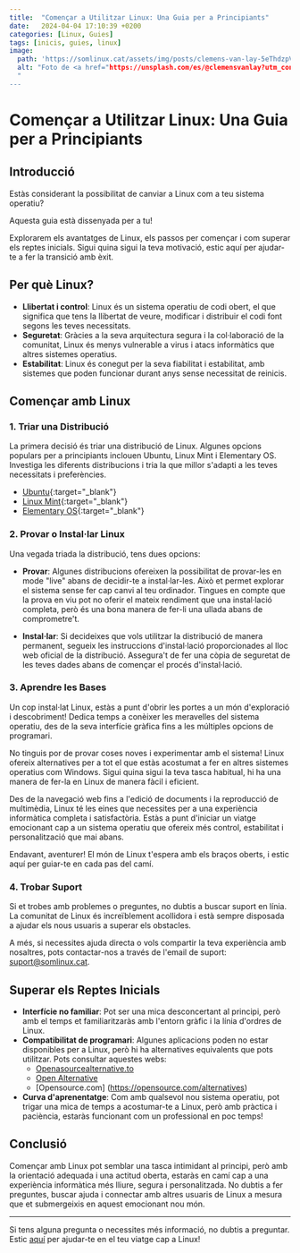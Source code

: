 ```yaml
---
title:  "Començar a Utilitzar Linux: Una Guia per a Principiants"
date:   2024-04-04 17:10:39 +0200
categories: [Linux, Guies]
tags: [inicis, guies, linux]
image:
  path: 'https://somlinux.cat/assets/img/posts/clemens-van-lay-5eThdzpVqyE-unsplash.jpg'
  alt: "Foto de <a href="https://unsplash.com/es/@clemensvanlay?utm_content=creditCopyText&utm_medium=referral&utm_source=unsplash">Clemens van Lay</a> en <a href="https://unsplash.com/es/fotos/un-campo-de-futbol-con-las-palabras-start-escritas-en-el-5eThdzpVqyE?utm_content=creditCopyText&utm_medium=referral&utm_source=unsplash">Unsplash</a>
  "
---
```


# Començar a Utilitzar Linux: Una Guia per a Principiants

## Introducció

Estàs considerant la possibilitat de canviar a Linux com a teu sistema operatiu? 

Aquesta guia està dissenyada per a tu! 

Explorarem els avantatges de Linux, els passos per començar i com superar els reptes inicials. Sigui quina sigui la teva motivació, estic aquí per ajudar-te a fer la transició amb èxit.

## Per què Linux?

- **Llibertat i control**: Linux és un sistema operatiu de codi obert, el que significa que tens la llibertat de veure, modificar i distribuir el codi font segons les teves necessitats.
- **Seguretat**: Gràcies a la seva arquitectura segura i la col·laboració de la comunitat, Linux és menys vulnerable a virus i atacs informàtics que altres sistemes operatius.
- **Estabilitat**: Linux és conegut per la seva fiabilitat i estabilitat, amb sistemes que poden funcionar durant anys sense necessitat de reinicis.

## Començar amb Linux

### 1. Triar una Distribució

La primera decisió és triar una distribució de Linux. Algunes opcions populars per a principiants inclouen Ubuntu, Linux Mint i Elementary OS. Investiga les diferents distribucions i tria la que millor s'adapti a les teves necessitats i preferències.

- [Ubuntu](https://ubuntu.com/){:target="_blank"}
- [Linux Mint](https://linuxmint.com/){:target="_blank"}
- [Elementary OS](https://elementary.io/){:target="_blank"}


### 2. Provar o Instal·lar Linux

Una vegada triada la distribució, tens dues opcions:

- **Provar**: Algunes distribucions ofereixen la possibilitat de provar-les en mode "live" abans de decidir-te a instal·lar-les. Això et permet explorar el sistema sense fer cap canvi al teu ordinador. Tingues en compte que la prova en viu pot no oferir el mateix rendiment que una instal·lació completa, però és una bona manera de fer-li una ullada abans de comprometre't.

- **Instal·lar**: Si decideixes que vols utilitzar la distribució de manera permanent, segueix les instruccions d'instal·lació proporcionades al lloc web oficial de la distribució. Assegura't de fer una còpia de seguretat de les teves dades abans de començar el procés d'instal·lació.


### 3. Aprendre les Bases

Un cop instal·lat Linux, estàs a punt d'obrir les portes a un món d'exploració i descobriment! Dedica temps a conèixer les meravelles del sistema operatiu, des de la seva interfície gràfica fins a les múltiples opcions de programari.

No tinguis por de provar coses noves i experimentar amb el sistema! Linux ofereix alternatives per a tot el que estàs acostumat a fer en altres sistemes operatius com Windows. Sigui quina sigui la teva tasca habitual, hi ha una manera de fer-la en Linux de manera fàcil i eficient.

Des de la navegació web fins a l'edició de documents i la reproducció de multimèdia, Linux té les eines que necessites per a una experiència informàtica completa i satisfactòria. Estàs a punt d'iniciar un viatge emocionant cap a un sistema operatiu que ofereix més control, estabilitat i personalització que mai abans.

Endavant, aventurer! El món de Linux t'espera amb els braços oberts, i estic aquí per guiar-te en cada pas del camí.


### 4. Trobar Suport

Si et trobes amb problemes o preguntes, no dubtis a buscar suport en línia. La comunitat de Linux és increïblement acollidora i està sempre disposada a ajudar els nous usuaris a superar els obstacles.

A més, si necessites ajuda directa o vols compartir la teva experiència amb nosaltres, pots contactar-nos a través de l'email de suport: [suport@somlinux.cat](mailto:suport@somlinux.cat).


## Superar els Reptes Inicials

- **Interfície no familiar**: Pot ser una mica desconcertant al principi, però amb el temps et familiaritzaràs amb l'entorn gràfic i la línia d'ordres de Linux.
- **Compatibilitat de programari**: Algunes aplicacions poden no estar disponibles per a Linux, però hi ha alternatives equivalents que pots utilitzar. Pots consultar aquestes webs:
  - [Openasourcealternative.to](https://www.opensourcealternative.to/)
  - [Open Alternative](https://openalternative.co/)
  - [Opensource.com] (https://opensource.com/alternatives)
- **Curva d'aprenentatge**: Com amb qualsevol nou sistema operatiu, pot trigar una mica de temps a acostumar-te a Linux, però amb pràctica i paciència, estaràs funcionant com un professional en poc temps!

## Conclusió

Començar amb Linux pot semblar una tasca intimidant al principi, però amb la orientació adequada i una actitud oberta, estaràs en camí cap a una experiència informàtica més lliure, segura i personalitzada. No dubtis a fer preguntes, buscar ajuda i connectar amb altres usuaris de Linux a mesura que et submergeixis en aquest emocionant nou món.

---

Si tens alguna pregunta o necessites més informació, no dubtis a preguntar. Estic [aquí](mailto:suport@somlinux.cat) per ajudar-te en el teu viatge cap a Linux!
